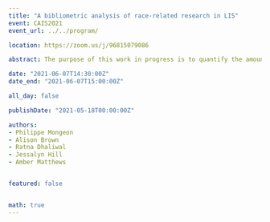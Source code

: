 ```yaml
---
title: "A bibliometric analysis of race-related research in LIS"
event: CAIS2021
event_url: ../../program/

location: https://zoom.us/j/96815079086

abstract: The purpose of this work in progress is to quantify the amount of attention given to questions of racial inequity experienced by BIPOC in LIS research. We find that despite a recent surge in BIPOC-related research output, the publications are low in numbers and tend to receive fewer citations than other work in the same research area. BIPOC-related research is present but unevenly distributed across several areas of the field. These trends may help create and sustain momentum towards addressing the persistent lack of diversity and equity in LIS."

date: "2021-06-07T14:30:00Z"
date_end: "2021-06-07T15:00:00Z"

all_day: false

publishDate: "2021-05-18T00:00:00Z"

authors:
- Philippe Mongeon
- Alison Brown
- Ratna Dhaliwal
- Jessalyn Hill
- Amber Matthews


featured: false


math: true
---
```

